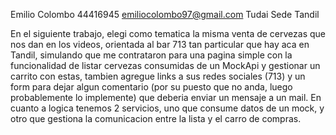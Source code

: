 Emilio Colombo
44416945
emiliocolombo97@gmail.com
Tudai Sede Tandil

En el siguiente trabajo, elegi como tematica la misma venta de cervezas que nos dan en los videos, orientada al bar 713 tan particular que hay aca en Tandil, simulando que me contrataron para una pagina simple con la funcionalidad de listar cervezas consumidas de un MockApi y gestionar un carrito con estas, tambien agregue links a sus redes sociales (713) y un form para dejar algun comentario (por su puesto que no anda, luego probablemente lo implemente) que deberia enviar un mensaje a un mail.
En cuanto a logica tenemos 2 servicios, uno que consume datos de un mock, y otro que gestiona la comunicacion entre la lista y el carro de compras.
